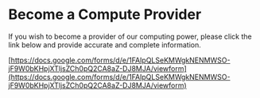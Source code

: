 # Become a Compute Provider

If you wish to become a provider of our computing power, please click the link below and provide accurate and complete information.

[https://docs.google.com/forms/d/e/1FAIpQLSeKMWgkNENMWSO-jF9W0bKHpjXTljsZCh0pQ2CA8aZ-DJ8MJA/viewform](https://docs.google.com/forms/d/e/1FAIpQLSeKMWgkNENMWSO-jF9W0bKHpjXTljsZCh0pQ2CA8aZ-DJ8MJA/viewform)
